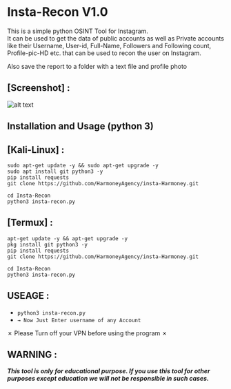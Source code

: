 # Insta-Recon V1.0

This is a simple python OSINT Tool for Instagram.  
It can be used to get the data of public accounts as well as Private accounts like their Username, User-id, Full-Name, Followers and Following count, Profile-pic-HD etc. that can be used to recon the user on Instagram.

Also save the report to a folder with a text file and profile photo

## [Screenshot] :
![alt text](https://raw.githubusercontent.com/turbo-hackers/Insta-Recon/main/screenshot_Insta-Recon.png)
<h2>Installation and Usage (python 3)</h2>

## [Kali-Linux] :

```
sudo apt-get update -y && sudo apt-get upgrade -y
sudo apt install git python3 -y
pip install requests
git clone https://github.com/HarmoneyAgency/insta-Harmoney.git
```
```
cd Insta-Recon
python3 insta-recon.py
```

## [Termux] :

```
apt-get update -y && apt-get upgrade -y
pkg install git python3 -y
pip install requests
git clone https://github.com/HarmoneyAgency/insta-Harmoney.git
```
```
cd Insta-Recon
python3 insta-recon.py
```

## USEAGE :
* `python3 insta-recon.py`
* `→ Now Just Enter username of any Account`

✗ Please Turn off your VPN before using the program ✗

## WARNING : 
***This tool is only for educational purpose. If you use this tool for other purposes except education we will not be responsible in such cases.***
